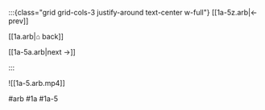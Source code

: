 :::{class="grid grid-cols-3 justify-around text-center w-full"}
[[1a-5z.arb|← prev]]

[[1a.arb|⌂ back]]

[[1a-5a.arb|next →]]

:::

![[1a-5.arb.mp4]]

#arb #1a #1a-5